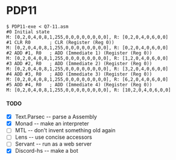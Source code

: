 # PDP11

```
$ PDP11-exe < Q7-11.asm
#0 Initial state
M: [0,2,0,4,0,8,1,255,0,0,0,0,0,0,0,0], R: [0,2,0,4,0,6,0,0]
#1 CLR R0       ; CLR (Register (Reg 0))
M: [0,2,0,4,0,8,1,255,0,0,0,0,0,0,0,0], R: [0,2,0,4,0,6,0,0]
#2 ADD #1, R0   ; ADD (Immediate 1) (Register (Reg 0))
M: [0,2,0,4,0,8,1,255,0,0,0,0,0,0,0,0], R: [1,2,0,4,0,6,0,0]
#3 ADD #2, R0   ; ADD (Immediate 2) (Register (Reg 0))
M: [0,2,0,4,0,8,1,255,0,0,0,0,0,0,0,0], R: [3,2,0,4,0,6,0,0]
#4 ADD #3, R0   ; ADD (Immediate 3) (Register (Reg 0))
M: [0,2,0,4,0,8,1,255,0,0,0,0,0,0,0,0], R: [6,2,0,4,0,6,0,0]
#5 ADD #4, R0   ; ADD (Immediate 4) (Register (Reg 0))
M: [0,2,0,4,0,8,1,255,0,0,0,0,0,0,0,0], R: [10,2,0,4,0,6,0,0]
```

#### TODO

- [x] Text.Parsec -- parse a Assembly
- [x] Monad -- make an interpreter
- [ ] MTL -- don't invent something old again
- [ ] Lens -- use concise accessors
- [ ] Servant -- run as a web server
- [x] Discord-hs -- make a bot
